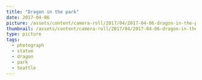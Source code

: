 ```yaml
---
title: "Dragon in the park"
date: 2017-04-06
picture: /assets/content/camera-roll/2017/04/2017-04-06-dragon-in-the-park/20170406_013517496_iOS.jpg
thumbnail: /assets/content/camera-roll/2017/04/2017-04-06-dragon-in-the-park/20170406_013517496_iOS-thumbnail.jpg
type: picture
tags:
  - photograph
  - statue
  - dragon
  - park
  - Seattle
---
```


